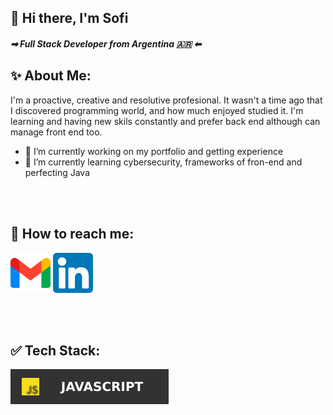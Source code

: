 ## 👋 Hi there, I'm Sofi
#####  ➡ Full Stack Developer from Argentina 🇦🇷 ⬅
   
   ✨ About Me:
----------------------------------------------------------------------------------------------------------------------
I'm a proactive, creative and resolutive profesional. It wasn't a time ago that I discovered programming world, and how much enjoyed studied it. I'm learning and having new skils constantly and prefer back end although can manage front end too.

- 🔭 I’m currently working on my portfolio and getting experience
- 🌱 I’m currently learning cybersecurity,  frameworks of fron-end and perfecting Java 

<br></br>

📎 How to reach me:
-------------------------------------------------------------------------------------------------------------------------
![gmail](https://github.com/Sgieco/Sgieco/blob/main/gmail%20(1).png)
<a href='https://www.linkedin.com/in/sofia-gieco-3b4015b4/'>![lkdn](https://github.com/Sgieco/Sgieco/blob/main/linkedin%20(1).png)</a>

<br></br>

✅ Tech Stack:
--------------------------------------------------------------------------------------------------------------------------
![js](https://github.com/Sgieco/Sgieco/blob/main/javascript.svg)
<!--
**Sgieco/Sgieco** is a ✨ _special_ ✨ repository because its `README.md` (this file) appears on your GitHub profile.

Here are some ideas to get you started:



- 👯 I’m looking to collaborate on ...
- 🤔 I’m looking for help with ...
- 💬 Ask me about ...
- 📫 How to reach me: ...
- 😄 Pronouns: ...
- ⚡ Fun fact: ...
-->
